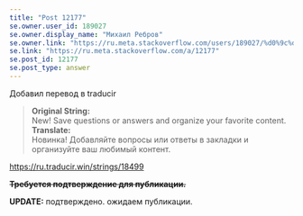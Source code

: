 ```yaml
---
title: "Post 12177"
se.owner.user_id: 189027
se.owner.display_name: "Михаил Ребров"
se.owner.link: "https://ru.meta.stackoverflow.com/users/189027/%d0%9c%d0%b8%d1%85%d0%b0%d0%b8%d0%bb-%d0%a0%d0%b5%d0%b1%d1%80%d0%be%d0%b2"
se.link: "https://ru.meta.stackoverflow.com/a/12177"
se.post_id: 12177
se.post_type: answer
---
```

<p>Добавил перевод в traducir</p>
<blockquote>
<p><strong>Original String:</strong><br/>
New! Save questions or answers and organize your favorite content.<br/>
<strong>Translate:</strong><br/>
Новинка! Добавляйте вопросы или ответы в закладки и организуйте ваш любимый контент.</p>
</blockquote>
<p><a href="https://ru.traducir.win/strings/18499" rel="nofollow noreferrer">https://ru.traducir.win/strings/18499</a></p>
<p><strike><strong>Требуется подтверждение для публикации.</strong></strike></p>
<p><strong>UPDATE:</strong> подтверждено. ожидаем публикации.</p>
